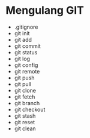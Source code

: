 # Mengulang GIT 

- .gitignore
-  git init
-  git add
-  git commit
-  git status
-  git log 
-  git config
-  git remote
-  git push
-  git pull
-  git clone
-  git fetch
-  git branch
-  git checkout
-  git stash 
-  git reset
-  git clean